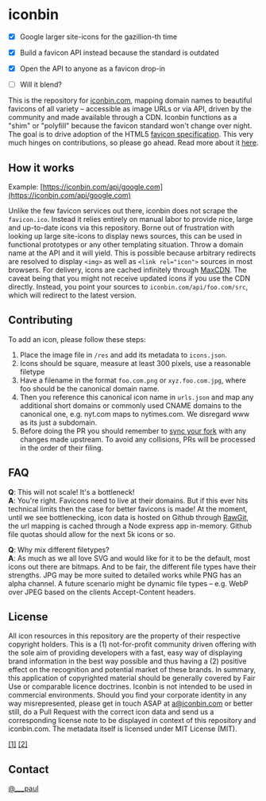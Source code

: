 
# iconbin

- [x] Google larger site-icons for the gazillion-th time
- [x] Build a favicon API instead because the standard is outdated
- [x] Open the API to anyone as a favicon drop-in
- [ ] Will it blend?

  
This is the repository for [iconbin.com](http://iconbin.com), mapping domain names to beautiful favicons of all variety – accessible as image URLs or via API, driven by the community and made available through a CDN. Iconbin functions as a "shim" or "polyfill" because the favicon standard won't change over night. The goal is to drive adoption of the HTML5 [favicon specification](https://www.w3.org/TR/html5/links.html#rel-icon). This very much hinges on contributions, so please go ahead. Read more about it [here](https://psolbach.com/write/icons-by-api-iconbin-image-assets-brands-logos-5).

## How it works
Example: [https://iconbin.com/api/google.com](https://iconbin.com/api/google.com)  
  
Unlike the few favicon services out there, iconbin does not scrape the `favicon.ico`. Instead it relies entirely on manual labor to provide nice, large and up-to-date icons via this repository. Borne out of frustration with looking up large site-icons to display news sources, this can be used in functional prototypes or any other templating situation. Throw a domain name at the API and it will yield. This is possible because arbitrary redirects are resolved to display `<img>` as well as `<link rel="icon">` sources in most browsers. For delivery, icons are cached infinitely through [MaxCDN](https://www.maxcdn.com/). The caveat being that you might not receive updated icons if you use the CDN directly. Instead, you point your sources to `iconbin.com/api/foo.com/src`, which will redirect to the latest version.

## Contributing
To add an icon, please follow these steps:  
  
1. Place the image file in `/res` and add its metadata to `icons.json`.  
2. Icons should be square, measure at least 300 pixels, use a reasonable filetype
3. Have a filename in the format `foo.com.png` or `xyz.foo.com.jpg`, where foo should be the canonical domain name.
4. Then you reference this canonical icon name in `urls.json` and map any additional short domains or commonly used CNAME domains to the canonical one, e.g. nyt.com maps to nytimes.com. We disregard www as its just a subdomain.  
5. Before doing the PR you should remember to [sync your fork](https://help.github.com/articles/syncing-a-fork/) with any changes made upstream. To avoid any collisions, PRs will be processed in the order of their filing.  

## FAQ
**Q**: This will not scale! It's a bottleneck!  
**A**: You're right. Favicons need to live at their domains. But if this ever hits technical limits then the case for better favicons is made! At the moment, until we see bottlenecking, icon data is hosted on Github through [RawGit](https://rawgit.com/), the url mapping is cached through a Node express app in-memory. Github file quotas should allow for the next 5k icons or so.  

**Q**: Why mix different filetypes?  
**A**: As much as we all love SVG and would like for it to be the default, most icons out there are bitmaps. And to be fair, the different file types have their strengths. JPG may be more suited to detailed works while PNG has an alpha channel. A future scenario might be dynamic file types – e.g. WebP over JPEG based on the clients Accept-Content headers.  

## License
All icon resources in this repository are the property of their respective copyright holders. This is a (1) not-for-profit community driven offering with the sole aim of providing developers with a fast, easy way of displaying brand information in the best way possible and thus having a (2) positive effect on the recognition and potential market of these brands. In summary, this application of copyrighted material should be generally covered by Fair Use or comparable licence doctrines. Iconbin is not intended to be used in commercial environments. Should you find your corporate identity in any way misrepresented, please get in touch ASAP at a@iconbin.com or better still, do a Pull Request with the correct icon data and send us a corresponding license note to be displayed in context of this repository and iconbin.com. The metadata itself is licensed under MIT License (MIT).

[[1]](https://ucomm.wsu.edu/fair-use/#toc-purpose-and-character-of-the-use)
[[2]](https://ucomm.wsu.edu/fair-use/#toc-commercial-effect)

## Contact
[@___paul](https://twitter.com/___paul)  
